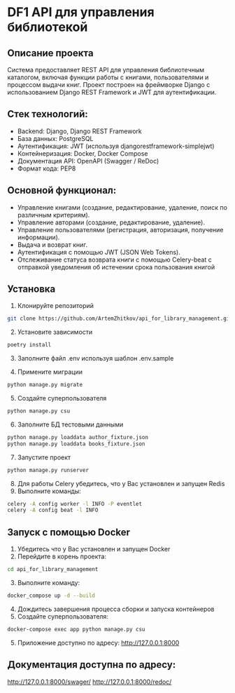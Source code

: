 # DF1 API для управления библиотекой

## Описание проекта

Система предоставляет REST API для управления библиотечным каталогом, включая функции работы с книгами, пользователями и
процессом выдачи книг. Проект построен на фреймворке Django с использованием Django REST Framework и JWT для аутентификации.

## Стек технологий:
- Backend: Django, Django REST Framework
- База данных: PostgreSQL
- Аутентификация: JWT (используя djangorestframework-simplejwt)
- Контейнеризация: Docker, Docker Compose
- Документация API: OpenAPI (Swagger / ReDoc)
- Формат кода: PEP8

## Основной функционал:

- Управление книгами (создание, редактирование, удаление, поиск по различным критериям).
- Управление авторами (создание, редактирование, удаление).
- Управление пользователями (регистрация, авторизация, получение информации).
- Выдача и возврат книг.
- Аутентификация с помощью JWT (JSON Web Tokens).
- Отслеживание статуса возврата книги с помощью Celery-beat с отправкой уведомления об истечении срока пользования книгой

## Установка

1. Клонируйте репозиторий

```bash
git clone https://github.com/ArtemZhitkov/api_for_library_management.git
```

2. Установите зависимости

```bash
poetry install
```

3. Заполните файл .env используя шаблон .env.sample


4. Примените миграции

```bash
python manage.py migrate
```

5. Создайте суперпользователя

```bash
python manage.py csu
```

6. Заполните БД тестовыми данными
```bash
python manage.py loaddata author_fixture.json
python manage.py loaddata books_fixture.json
```
7. Запустите проект
```bash
python manage.py runserver
```
8. Для работы Celery убедитесь, что у Вас установлен и запущен Redis
9. Выполните команды:
```bash
celery -A config worker -l INFO -P eventlet
celery -A config beat -l INFO
```

## Запуск с помощью Docker
1. Убедитесь что у Вас установлен и запущен Docker
2. Перейдите в корень проекта:
```bash
cd api_for_library_management
```
3. Выполните команду:
```bash 
docker_compose up -d --build
```
4. Дождитесь завершения процесса сборки и запуска контейнеров
5. Создайте суперпользователя:
```bash
docker-compose exec app python manage.py csu
```
5. Приложение доступно по адресу: http://127.0.0.1:8000

## Документация доступна по адресу:
http://127.0.0.1:8000/swager/
http://127.0.0.1:8000/redoc/